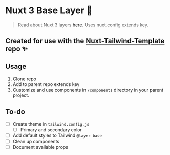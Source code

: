 # Nuxt 3 Base Layer 🌈

> Read about Nuxt 3 layers [here](https://nuxt.com/docs/getting-started/layers). Uses nuxt.config extends key.

## Created for use with the [Nuxt-Tailwind-Template](https://github.com/michaelsynan/Nuxt-Tailwind-Template) repo ✨

## Usage

1. Clone repo
2. Add to parent repo extends key
3. Customize and use components in `/components` directory in your parent project. 

## To-do
- [ ] Create theme in `tailwind.config.js`
  - [ ] Primary and secondary color
- [ ] Add default styles to Tailwind `@layer base`
- [ ] Clean up components
- [ ] Document available props
